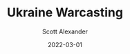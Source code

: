 ---
layout: podcast
title: "Ukraine Warcasting"
author: Scott Alexander
description: https://astralcodexten.substack.com/p/ukraine-warcasting
date: 2022-03-01
length: 7826118
duration: 1956
guid: ukraine-warcasting
---